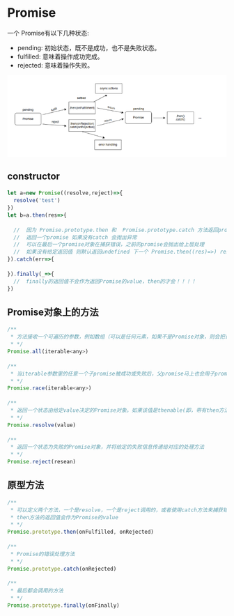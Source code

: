 # Promise

一个 Promise有以下几种状态:

+ pending: 初始状态，既不是成功，也不是失败状态。
+ fulfilled: 意味着操作成功完成。
+ rejected: 意味着操作失败。

![show_text](./static/1536649783(1).jpg)

## constructor

```javascript
let a=new Promise((resolve,reject)=>{
  resolve('test')
})
let b=a.then(res=>{

  //  因为 Promise.prototype.then 和  Promise.prototype.catch 方法返回promise 对象， 所以它们可以被链式调用。
  //  返回一个promise 如果没有catch 会抛出异常
  //  可以在最后一个promise对象在捕获错误，之前的promise会抛出给上层处理
  //  如果没有给定返回值 则默认返回undefined 下一个 Promise.then((res)=>) res==='undefined'
}).catch(err=>{

}).finally(_=>{
  //  finally的返回值不会作为返回Promise的value，then的才会！！！！
})
```

## Promise对象上的方法

```javascript
/**
 * 方法接收一个可遍历的参数，例如数组（可以是任何元素，如果不是Promise对象，则会把该值作为Promise的返回值存入结果数组），返回一个Promise对象。当所有的Promise方法成功返回之后才会调用then方法（并且值是按照iterable的顺序存入数组的），当有一个Promise发生错误，则会立即调用catch方法。
 * */
Promise.all(iterable<any>)

/**
 * 当iterable参数里的任意一个子promise被成功或失败后，父promise马上也会用子promise的成功返回值或失败详情作为参数调用父promise绑定的相应句柄，并返回该promise对象
 * */
Promise.race(iterable<any>)

/**
 * 返回一个状态由给定value决定的Promise对象。如果该值是thenable(即，带有then方法的对象)，返回的Promise对象的最终状态由then方法执行决定；否则的话(该value为空，基本类型或 * 者不带then方法的对象),返回的Promise对象状态为fulfilled，并且将该value传递给对应的then方法。通常而言，如果你不知道一个值是否是Promise对象，使用Promise.resolve(value)* 来返回一个Promise对象,这样就能将该value以Promise对象形式使用。
 * */
Promise.resolve(value)

/**
 * 返回一个状态为失败的Promise对象，并将给定的失败信息传递给对应的处理方法
 * */
Promise.reject(resean)
```

## 原型方法

```javascript
/**
 * 可以定义两个方法，一个是resolve，一个是reject调用的，或者使用catch方法来捕获错误
 * then方法的返回值会作为Promise的value
 * */
Promise.prototype.then(onFulfilled, onRejected)

/**
 * Promise的错误处理方法
 * */
Promise.prototype.catch(onRejected)

/**
 * 最后都会调用的方法
 * */
Promise.prototype.finally(onFinally)
```